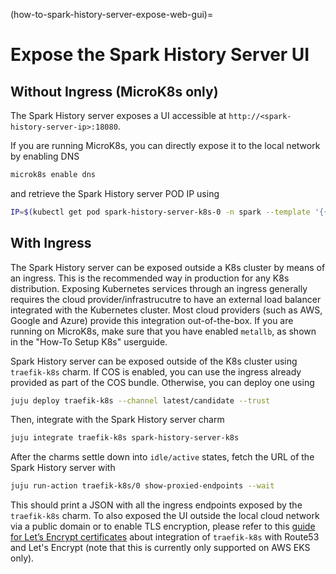 (how-to-spark-history-server-expose-web-gui)=
# Expose the Spark History Server UI

## Without Ingress (MicroK8s only)

The Spark History server exposes a UI accessible at ```http://<spark-history-server-ip>:18080```. 

If you are running MicroK8s, you can directly expose it to the local network by enabling DNS

```bash
microk8s enable dns
```

and retrieve the Spark History server POD IP using

```bash
IP=$(kubectl get pod spark-history-server-k8s-0 -n spark --template '{{.status.podIP}}')
```

## With Ingress

The Spark History server can be exposed outside a K8s cluster by means of an ingress. This is the recommended way in production for any K8s distribution. Exposing Kubernetes services through an ingress generally requires the cloud provider/infrastrucutre to have an external load balancer integrated with the Kubernetes cluster. Most cloud providers (such as AWS, Google and Azure) provide this integration out-of-the-box. If you are running on MicroK8s, make sure that you have enabled `metallb`, as shown in the "How-To Setup K8s" userguide. 

Spark History server can be exposed outside of the K8s cluster using `traefik-k8s` charm. 
If COS is enabled, you can use the ingress already provided as part of the COS bundle. Otherwise, you can deploy one using 

```bash
juju deploy traefik-k8s --channel latest/candidate --trust
```

Then, integrate with the Spark History server charm

```bash
juju integrate traefik-k8s spark-history-server-k8s
```

After the charms settle down into `idle/active` states, fetch the URL of the Spark History server with

```bash
juju run-action traefik-k8s/0 show-proxied-endpoints --wait
```

This should print a JSON with all the ingress endpoints exposed by the
`traefik-k8s` charm. To also exposed the UI outside the local cloud network via
a public domain or to enable TLS encryption, please refer to this
[guide for Let’s Encrypt certificates](https://discourse.charmhub.io/t/lets-encrypt-certificates-in-the-juju-ecosystem/8704)
about integration of `traefik-k8s` with Route53 and Let's Encrypt (note that
this is currently only supported on AWS EKS only).
